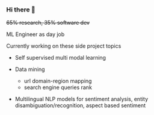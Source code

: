 ### Hi there 👋

~~65% research, 35% software dev~~

ML Engineer as day job

Currently working on these side project topics

* Self supervised multi modal learning

* Data mining
  - url domain-region mapping
  - search engine queries rank

* Multilingual NLP models for sentiment analysis, entity disambiguation/recognition, aspect based sentiment


